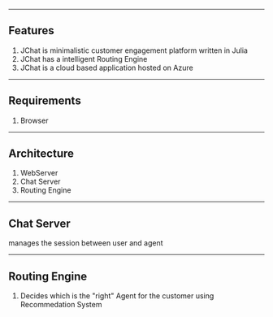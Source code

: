 
--------
Features
--------

1) JChat is minimalistic customer engagement platform written in Julia
2) JChat has a intelligent Routing Engine
3) JChat is a cloud based application hosted on Azure

------------
Requirements
------------
1) Browser


------------
Architecture
------------
1) WebServer
2) Chat Server
3) Routing Engine



-----------
Chat Server
-----------
manages the session between user and agent

--------------
Routing Engine
--------------
1) Decides which is the "right" Agent for the customer using Recommedation System

